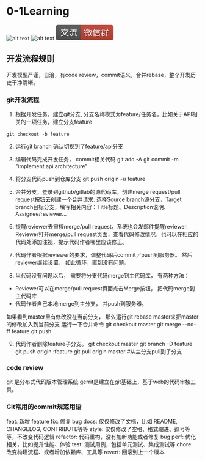 # 0-1Learning

![alt text](../static/common/svg/luoxiaosheng.svg "公众号")
![alt text](../static/common/svg/luoxiaosheng_learning.svg "学习")
![alt text](../static/common/svg/luoxiaosheng_wechat.svg "微信")


## 开发流程规则
开发模型严谨，自洽，有code review，commit语义，合并rebase，整个开发历史干净清晰。

### git开发流程
1. 根据开发任务，建立git分支, 分支名称模式为feature/任务名，比如关于API相关的一项任务，建立分支feature
```
git checkout -b feature
```

2. 运行git branch 确认切换到了feature/api分支

3. 编辑代码完成开发任务， commit相关代码
git add -A
git commit -m "implement api architecture"

4. 将分支代码push到仓库分支
git push origin -u feature

5. 合并分支，登录到github/gitlab的源代码库，创建merge request/pull request按钮去创建一个合并请求.
选择Source branch源分支，Target branch目标分支，填写相关内容：Title标题、Description说明、Assignee/reviewer...

6. 提醒reviewer去审核merge/pull request，系统也会发邮件提醒reviewer.
Reviewer打开merge/pull request页面，查看代码修改情况，也可以在相应的代码处添加注视，提示代码作者哪里应该修正。

7. 代码作者根据reviewer的要求，调整代码后commit／push到服务器。 然后reviewer继续设置， 如此循环，直到没有问题。

8. 当代码没有问题以后， 需要将分支代码merge到主代码库， 有两种方法：
- Reviewer可以在merge/pull request页面点击Merge按钮， 把代码merge到主代码库
- 代码作者自己本地merge到主分支， 并push到服务器。

如果看到master里有修改没在当前分支， 那么运行git rebase master来把master的修改加入到当前分支
运行一下合并命令
git checkout master
git merge --no-ff feature
git push

9. 代码作者删除feature子分支。
git checkout master
git branch -D feature
git push origin :feature
git pull origin master #从主分支pull到子分支



### code review
git 是分布式代码版本管理系统
gerrit是建立在git基础上，基于web的代码审核工具。

### Git常用的commit规范用语
feat: 新增 feature
fix: 修复 bug
docs: 仅仅修改了文档，比如 README, CHANGELOG, CONTRIBUTE等等
style: 仅仅修改了空格、格式缩进、逗号等等，不改变代码逻辑
refactor: 代码重构，没有加新功能或者修复 bug
perf: 优化相关，比如提升性能、体验
test: 测试用例，包括单元测试、集成测试等
chore: 改变构建流程、或者增加依赖库、工具等
revert: 回滚到上一个版本
